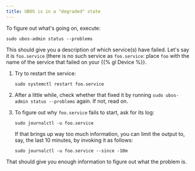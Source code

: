 ```yaml
---
title: UBOS is in a "degraded" state
---
```


To figure out what's going on, execute:

```
sudo ubos-admin status --problems
```

This should give you a description of which service(s) have failed. Let's
say it is ``foo.service`` (there is no such service as ``foo.service``:
place ``foo`` with the name of the service that failed on your {{% gl Device %}}.

1. Try to restart the service:

   ```
   sudo systemctl restart foo.service
   ```

2. After a little while, check whether that fixed it by running
   ``sudo ubos-admin status --problems`` again. If not, read on.

3. To figure out why ``foo.service`` fails to start, ask for its
   log:

   ```
   sudo journalctl -u foo.service
   ```

   If that brings up way too much information, you can limit the output
   to, say, the last 10 minutes, by invoking it as follows:

   ```
   sudo journalctl -u foo.service --since -10m
   ```

That should give you enough information to figure out what the problem is.
